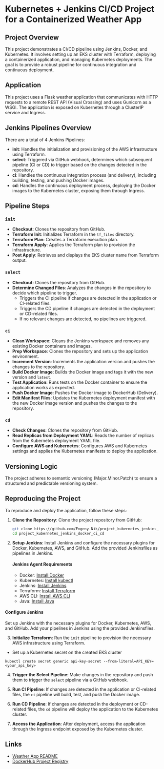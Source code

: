 # Kubernetes + Jenkins CI/CD Project for a Containerized Weather App

## Project Overview

This project demonstrates a CI/CD pipeline using Jenkins, Docker, and Kubernetes. It involves setting up an EKS cluster with Terraform, deploying a containerized application, and managing Kubernetes deployments. The goal is to provide a robust pipeline for continuous integration and continuous deployment.

## Application
This project uses a Flask weather application that communicates with HTTP requests to a remote REST API (Visual Crossing) and uses Gunicorn as a WSGI. The application is exposed on Kubernetes through a ClusterIP service and Ingress.

## Jenkins Pipelines Overview
There are a total of 4 Jenkins Pipelines:
- **init**: Handles the initialization and provisioning of the AWS infrastructure using Terraform.
- **select**: Triggered via GitHub webhook, determines which subsequent pipeline (CI or CD) to trigger based on the changes detected in the repository.
- **ci**: Handles the continuous integration process (and delivery), including building, testing, and pushing Docker images.
- **cd**: Handles the continuous deployment process, deploying the Docker images to the Kubernetes cluster, exposing them through Ingress.

## Pipeline Steps

### `init`

- **Checkout**: Clones the repository from GitHub.
- **Terraform Init**: Initializes Terraform in the `tf_files` directory.
- **Terraform Plan**: Creates a Terraform execution plan.
- **Terraform Apply**: Applies the Terraform plan to provision the infrastructure.
- **Post Apply**: Retrieves and displays the EKS cluster name from Terraform output.

### `select`

- **Checkout**: Clones the repository from GitHub.
- **Determine Changed Files**: Analyzes the changes in the repository to decide which pipeline to trigger.
  - Triggers the CI pipeline if changes are detected in the application or CI-related files.
  - Triggers the CD pipeline if changes are detected in the deployment or CD-related files.
  - If no relevant changes are detected, no pipelines are triggered.

### `ci`

- **Clean Workspace**: Cleans the Jenkins workspace and removes any existing Docker containers and images.
- **Prep Workspace**: Clones the repository and sets up the application environment.
- **Increment Version**: Increments the application version and pushes the changes to the repository.
- **Build Docker Image**: Builds the Docker image and tags it with the new version and `latest`.
- **Test Application**: Runs tests on the Docker container to ensure the application works as expected.
- **Push Docker Image**: Pushes the Docker image to DockerHub (Delivery).
- **Edit Manifest Files**: Updates the Kubernetes deployment manifest with the new Docker image version and pushes the changes to the repository.

### `cd`

- **Check Changes**: Clones the repository from GitHub.
- **Read Replicas from Deployment YAML**: Reads the number of replicas from the Kubernetes deployment YAML file.
- **Configure AWS and Kubernetes**: Configures AWS and Kubernetes settings and applies the Kubernetes manifests to deploy the application.

## Versioning Logic
The project adheres to semantic versioning (Major.Minor.Patch) to ensure a structured and predictable versioning system.

## Reproducing the Project

To reproduce and deploy the application, follow these steps:

1. **Clone the Repository**: Clone the project repository from GitHub:
    ```bash
    git clone https://github.com/Evgeny-Nik/project_kubernetes_jenkins_docker_ci_cd.git
    cd project_kubernetes_jenkins_docker_ci_cd
    ```

2. **Setup Jenkins**: Install Jenkins and configure the necessary plugins for Docker, Kubernetes, AWS, and GitHub. Add the provided Jenkinsfiles as pipelines in Jenkins.

   #### Jenkins Agent Requirements

   - Docker: [Install Docker](https://docs.docker.com/get-docker/)
   - Kubernetes: [Install kubectl](https://kubernetes.io/docs/tasks/tools/)
   - Jenkins: [Install Jenkins](https://www.jenkins.io/doc/book/installing/)
   - Terraform: [Install Terraform](https://www.terraform.io/downloads.html)
   - AWS CLI: [Install AWS CLI](https://docs.aws.amazon.com/cli/latest/userguide/install-cliv2.html)
   - Java: [Install Java](https://www.oracle.com/java/technologies/downloads/#java17)

#### Configure Jenkins

Set up Jenkins with the necessary plugins for Docker, Kubernetes, AWS, and GitHub. Add your pipelines in Jenkins using the provided Jenkinsfiles.

3. **Initialize Terraform**: Run the `init` pipeline to provision the necessary AWS infrastructure using Terraform.

- Set up a Kubernetes secret on the created EKS cluster
```
kubectl create secret generic api-key-secret --from-literal=API_KEY=<your_api_key>
```

4. **Trigger the Select Pipeline**: Make changes in the repository and push them to trigger the `select` pipeline via a GitHub webhook.

5. **Run CI Pipeline**: If changes are detected in the application or CI-related files, the `ci` pipeline will build, test, and push the Docker image.

6. **Run CD Pipeline**: If changes are detected in the deployment or CD-related files, the `cd` pipeline will deploy the application to the Kubernetes cluster.

7. **Access the Application**: After deployment, access the application through the Ingress endpoint exposed by the Kubernetes cluster.

## Links
- [Weather App README](weather_app/README-weather-app.md)
- [DockerHub Project Registry](https://hub.docker.com/repository/docker/evgenyniko/kubernetes_weather_app)